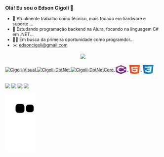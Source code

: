 ### Olá! Eu sou o Edson Cigoli 👋


- 🔭 Atualmente trabalho como técnico, mais focado em hardware e suporte  ...
- 🌱 Estudando programação backend na Alura, focando na linguagem C# em .NET...
- 🧑‍💼 Em busca da primeira oportunidade como programdor...
- ✉️ edsoncigoli@gmail.com

<div align="center">
  <a href="https://github.com/cigoli">
  <img height="180em" src="https://github-readme-stats.vercel.app/api?username=cigoli&show_icons=true&theme=dark&include_all_commits=true&count_private=true"/>
  </div>
<div style="display: inline_block"><br>
  <img align="center" alt="Cigoli-Visual" height="30" width="40" src="https://cdn.jsdelivr.net/gh/devicons/devicon/icons/visualstudio/visualstudio-plain.svg"/>
  <img align="center" alt="Cigoli-DotNet" height="30" width="40" src="https://cdn.jsdelivr.net/gh/devicons/devicon/icons/dot-net/dot-net-original-wordmark.svg"/>
  <img align="center" alt="Cigoli-DotNetCore" height="30" width="40" src="https://cdn.jsdelivr.net/gh/devicons/devicon/icons/dotnetcore/dotnetcore-original.svg"/>
  <img align="center" alt="Cigoli-Csharp" height="30" width="40" src="https://raw.githubusercontent.com/devicons/devicon/master/icons/csharp/csharp-original.svg">
  <img align="center" alt="Cigoli-HTML" height="30" width="40" src="https://raw.githubusercontent.com/devicons/devicon/master/icons/html5/html5-original.svg">
  <img align="center" alt="Cigoli-CSS" height="30" width="40" src="https://raw.githubusercontent.com/devicons/devicon/master/icons/css3/css3-original.svg">
  </div>
  
  ##
  
  <div> 
   <a href="https://instagram.com/artaniels" target="_blank"><img src="https://img.shields.io/badge/-Instagram-%23E4405F?style=for-the-badge&logo=instagram&logoColor=white" target="_blank"></a>
 	<a href="https://www.twitch.tv/artaniels" target="_blank"><img src="https://img.shields.io/badge/Twitch-9146FF?style=for-the-badge&logo=twitch&logoColor=white" target="_blank"></a>
   <a href = "mailto:edsoncigoli@gmail.com"><img src="https://img.shields.io/badge/-Gmail-%23333?style=for-the-badge&logo=gmail&logoColor=white" target="_blank"></a>
  <a href="https://https://www.linkedin.com/in/edson-cigoli-junior-061005171/" target="_blank"><img src="https://img.shields.io/badge/-LinkedIn-%230077B5?style=for-the-badge&logo=linkedin&logoColor=white" target="_blank"></a> 
 
  ![Snake animation](https://github.com/rafaballerini/rafaballerini/blob/output/github-contribution-grid-snake.svg)
 
</div>
